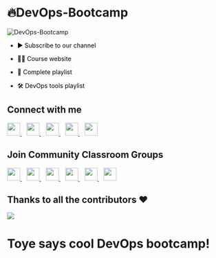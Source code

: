 # 🔥DevOps-Bootcamp

![DevOps-Bootcamp](https://socialify.git.ci/kunal-kushwaha/DevOps-Bootcamp/image?description=1&font=Inter&language=1&owner=1&pattern=Charlie%20Brown&theme=Dark)

- <a href="https://www.youtube.com/KunalKushwaha?sub_confirmation=1" style="background-color:#FFFFFF;color:#000000;text-decoration:none">▶ Subscribe to our channel </a>

- <a href="https://www.commclassroom.org/devops" style="background-color:#FFFFFF;color:#000000;text-decoration:none">🧑‍💻 Course website</a>
 
- <a href="https://www.youtube.com/playlist?list=PL9gnSGHSqcnoqBXdMwUTRod4Gi3eac2Ak" style="background-color:#FFFFFF;color:#000000;text-decoration:none">📂 Complete playlist</a>

- <a href="https://www.youtube.com/playlist?list=PL9gnSGHSqcnojMGw6LDTkjs7avZ0f83Ap" style="background-color:#FFFFFF;color:#000000;text-decoration:none">🛠 DevOps tools playlist</a> 

## Connect with me
  <a href="https://twitter.com/kunalstwt">
    <img width="30px" src="https://www.vectorlogo.zone/logos/twitter/twitter-official.svg" />
  </a>&ensp;
  <a href="https://www.linkedin.com/in/kunal-kushwaha/">
    <img width="30px" src="https://www.vectorlogo.zone/logos/linkedin/linkedin-icon.svg" />
  </a>&ensp;
  <a href="https://www.youtube.com/channel/UCBGOUQHNNtNGcGzVq5rIXjw">
  <img width="30px" src="https://i.pinimg.com/originals/46/02/cb/4602cbc18967da9c1eba7452905cd99b.png" />
  </a>&ensp;
  <a href="https://www.instagram.com/kunalsig/">
    <img width="30px" src="https://www.vectorlogo.zone/logos/instagram/instagram-icon.svg" />
  </a>&ensp;
  <a href="https://kunalkushwaha.com">
  <img width="30px" src="https://cdn.hashnode.com/res/hashnode/image/upload/v1611902473383/CDyAuTy75.png?auto=compress" />
  </a>

## Join Community Classroom Groups
  <a href="https://discord.io/commclassroom">
    <img width="30px" src="https://www.vectorlogo.zone/logos/discordapp/discordapp-tile.svg" />
  </a>&ensp;
    <a href="https://telegram.me/commclassroom">
    <img width="30px" src="https://www.vectorlogo.zone/logos/telegram/telegram-icon.svg" />
  </a> 
  </a>&ensp;
  <a href="https://twitter.com/commclassroom/">
    <img width="30px" src="https://www.vectorlogo.zone/logos/twitter/twitter-official.svg" />
  </a>&ensp;
  <a href="https://www.linkedin.com/company/commclassroom/">
    <img width="30px" src="https://www.vectorlogo.zone/logos/linkedin/linkedin-icon.svg" />
  </a>&ensp;
  <a href="https://www.instagram.com/commclassroom/">
    <img width="30px" src="https://www.vectorlogo.zone/logos/instagram/instagram-icon.svg" />
  </a>&ensp;
 <a href="https://www.youtube.com/channel/UCwY7chGINzoVuEB3mWOi_zw">
  <img width="30px" src="https://i.pinimg.com/originals/46/02/cb/4602cbc18967da9c1eba7452905cd99b.png" />
  </a>
  
## Thanks to all the contributors ❤️
<a href = "https://github.com/kunal-kushwaha/DevOps-Bootcamp/graphs/contributors">
  <img src = "https://contrib.rocks/image?repo=kunal-kushwaha/DevOps-Bootcamp"/>
</a>

# Toye says cool DevOps bootcamp!
